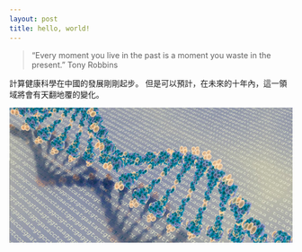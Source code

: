 ```yaml
---
layout: post
title: hello, world!
---
```



> “Every moment you live in the past is a moment you waste in the present.”
Tony Robbins

計算健康科學在中國的發展剛剛起步。
但是可以預計，在未來的十年內，這一領域將會有天翻地覆的變化。

![image](https://github.com/molnplus/molnplus.github.io/blob/master/images/DNA-by-Mehmet-Pinarci-Creative-Commons.jpg)

